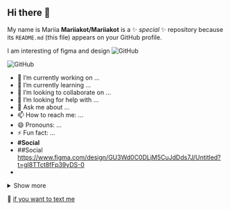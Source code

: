 ## Hi there 👋

My name is Mariia
**Mariiakot/Mariiakot** is a ✨ _special_ ✨ repository because its `README.md` (this file) appears on your GitHub profile.

I am interesting of figma and design
![GitHub](https://img.shields.io/badge/Adobe%20XD-470137?style=for-the-badge&logo=Adobe%20XD&logoColor=#FF61F6)

![GitHub](https://img.shields.io/badge/Pug-E3C29B?style=for-the-badge&logo=pug&logoColor=black)
- 🔭 I’m currently working on ...
- 🌱 I’m currently learning ...
- 👯 I’m looking to collaborate on ...
- 🤔 I’m looking for help with ...
- 💬 Ask me about ...
- 📫 How to reach me: ...
- 😄 Pronouns: ...
- ⚡ Fun fact: ...
- **#Social**
- ##Social
https://www.figma.com/design/GU3Wd0C0DLjM5CuJdDds7J/Untitled?t=gI8TTct8fFp39yDS-0
- 
<details>

<summary> Show more </summary>
1. fff
2. ggg

  
</details>


:email: [if you want to text me](mailto:marykiyazp@gmail.com)



